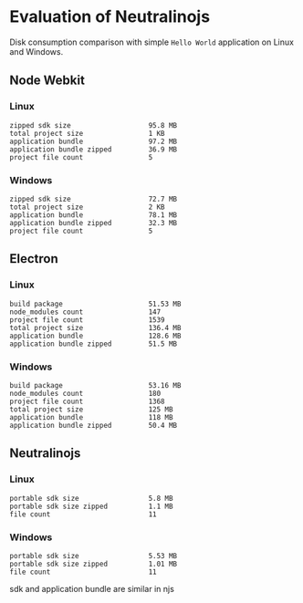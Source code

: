# Evaluation of Neutralinojs

Disk consumption comparison with simple `Hello World` application on Linux and Windows.

## Node Webkit

### Linux

```
zipped sdk size                   95.8 MB
total project size                1 KB
application bundle                97.2 MB
application bundle zipped         36.9 MB
project file count                5         
```

### Windows

```
zipped sdk size                   72.7 MB
total project size                2 KB
application bundle                78.1 MB
application bundle zipped         32.3 MB
project file count                5
```

## Electron

### Linux

```
build package                     51.53 MB
node_modules count                147 
project file count                1539
total project size                136.4 MB
application bundle                128.6 MB
application bundle zipped         51.5 MB
```

### Windows 

```
build package                     53.16 MB
node_modules count                180 
project file count                1368
total project size                125 MB
application bundle                118 MB
application bundle zipped         50.4 MB
```


## Neutralinojs


### Linux

```
portable sdk size                 5.8 MB
portable sdk size zipped          1.1 MB
file count                        11
```
### Windows

```
portable sdk size                 5.53 MB
portable sdk size zipped          1.01 MB
file count                        11
```
sdk and application bundle are similar in njs




